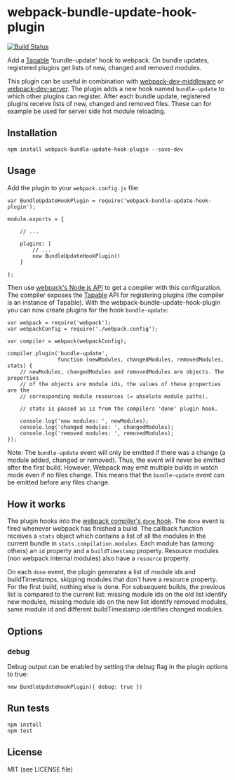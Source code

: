 # webpack-bundle-update-hook-plugin

[![Build Status](https://travis-ci.org/skleeschulte/webpack-bundle-update-hook-plugin.svg?branch=master)](https://travis-ci.org/skleeschulte/webpack-bundle-update-hook-plugin)

Add a [Tapable](https://webpack.js.org/api/plugins/tapable/) 'bundle-update' hook to webpack. On bundle updates, registered plugins get lists of new, changed and removed modules.

This plugin can be useful in combination with [webpack-dev-middleware](https://github.com/webpack/webpack-dev-middleware) or [webpack-dev-server](https://github.com/webpack/webpack-dev-server). The plugin adds a new hook named `bundle-update` to which other plugins can register. After each bundle update, registered plugins receive lists of new, changed and removed files. These can for example be used for server side hot module reloading.

## Installation

    npm install webpack-bundle-update-hook-plugin --save-dev

## Usage

Add the plugin to your `webpack.config.js` file:

    var BundleUpdateHookPlugin = require('webpack-bundle-update-hook-plugin');

    module.exports = {

        // ...

        plugins: [
            // ...
            new BundleUpdateHookPlugin()
        ]

    };

Then use [webpack's Node.js API](https://webpack.js.org/api/node/) to get a compiler with this configuration. The compiler exposes the [Tapable](https://webpack.js.org/api/plugins/tapable/) API for registering plugins (the compiler is an instance of Tapable). With the webpack-bundle-update-hook-plugin you can now create plugins for the hook `bundle-update`:

    var webpack = require('webpack');
    var webpackConfig = require('./webpack.config');

    var compiler = webpack(webpackConfig);

    compiler.plugin('bundle-update',
                    function (newModules, changedModules, removedModules, stats) {
        // newModules, changedModules and removedModules are objects. The properties
        // of the objects are module ids, the values of these properties are the
        // corresponding module resources (= absolute module paths).

        // stats is passed as is from the compilers 'done' plugin hook.

        console.log('new modules: ', newModules);
        console.log('changed modules: ', changedModules);
        console.log('removed modules: ', removedModules);
    });

Note: The `bundle-update` event will only be emitted if there was a change (a module added, changed or removed). Thus, the event will never be emitted after the first build. However, Webpack may emit multiple builds in watch mode even if no files change. This means that the `bundle-update` event can be emitted before any files change.

## How it works

The plugin hooks into the [webpack compiler's `done` hook](https://webpack.js.org/api/plugins/compiler/#event-hooks). The `done` event is fired whenever webpack has finished a build. The callback function receives a `stats` object which contains a list of all the modules in the current bundle in `stats.compilation.modules`. Each module has (among others) an `id` property and a `buildTimestamp` property. Resource modules (non webpack internal modules) also have a `resource` property.

On each `done` event, the plugin generates a list of module ids and buildTimestamps, skipping modules that don't have a resource property. For the first build, nothing else is done. For subsequent builds, the previous list is compared to the current list: missing module ids on the old list identify new modules, missing module ids on the new list identify removed modules, same module id and different buildTimestamp identifies changed modules.

## Options

### debug

Debug output can be enabled by setting the debug flag in the plugin options to true:

    new BundleUpdateHookPlugin({ debug: true })

## Run tests

    npm install
    npm test

## License

MIT (see LICENSE file)
